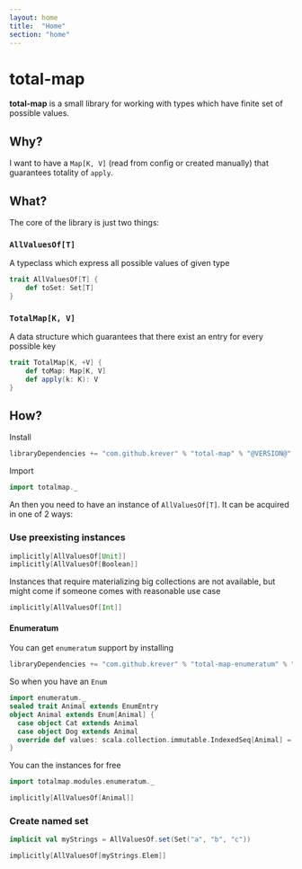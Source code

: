 ```yaml
---
layout: home
title:  "Home"
section: "home"
---
```


# total-map

**total-map** is a small library for working with types which have finite set of possible values. 

## Why?

I want to have a `Map[K, V]` (read from config or created manually) that guarantees totality of `apply`.

## What?

The core of the library is just two things:

### `AllValuesOf[T]` 

A typeclass which express all possible values of given type

```scala mdoc
trait AllValuesOf[T] {
    def toSet: Set[T]
}
```

### `TotalMap[K, V]` 

A data structure which guarantees that there exist an entry for every possible key

```scala mdoc
trait TotalMap[K, +V] {
    def toMap: Map[K, V]
    def apply(k: K): V
}
```

## How?

Install
```scala
libraryDependencies += "com.github.krever" % "total-map" % "@VERSION@"
```

Import
```scala mdoc:reset
import totalmap._
```

An then you need to have an instance of `AllValuesOf[T]`. It can be acquired in one of 2 ways:

### Use preexisting instances

```scala mdoc
implicitly[AllValuesOf[Unit]]
implicitly[AllValuesOf[Boolean]]
```

Instances that require materializing big collections are not available, but might come if someone comes with reasonable 
use case
```scala mdoc:fail
implicitly[AllValuesOf[Int]]
```

#### Enumeratum

You can get `enumeratum` support by installing

```scala
libraryDependencies += "com.github.krever" % "total-map-enumeratum" % "@VERSION@"
```

So when you have an `Enum`

```scala mdoc
import enumeratum._
sealed trait Animal extends EnumEntry 
object Animal extends Enum[Animal] {
  case object Cat extends Animal
  case object Dog extends Animal
  override def values: scala.collection.immutable.IndexedSeq[Animal] = findValues
}
```

You can the instances for free

```scala mdoc
import totalmap.modules.enumeratum._

implicitly[AllValuesOf[Animal]]
```


### Create named set

```scala mdoc
implicit val myStrings = AllValuesOf.set(Set("a", "b", "c"))

implicitly[AllValuesOf[myStrings.Elem]]
```







